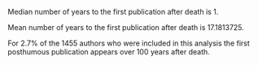 Median number of years to the first publication after death is 1.

Mean number of years to the first publication after death is 17.1813725.

For 2.7% of the 1455 authors who were included in this analysis the
first posthumous publication appears over 100 years after death.
